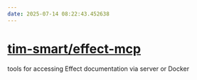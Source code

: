 ```yaml
---
date: 2025-07-14 08:22:43.452638
---
```


# [tim-smart/effect-mcp](https://github.com/tim-smart/effect-mcp)

tools for accessing Effect documentation via server or Docker